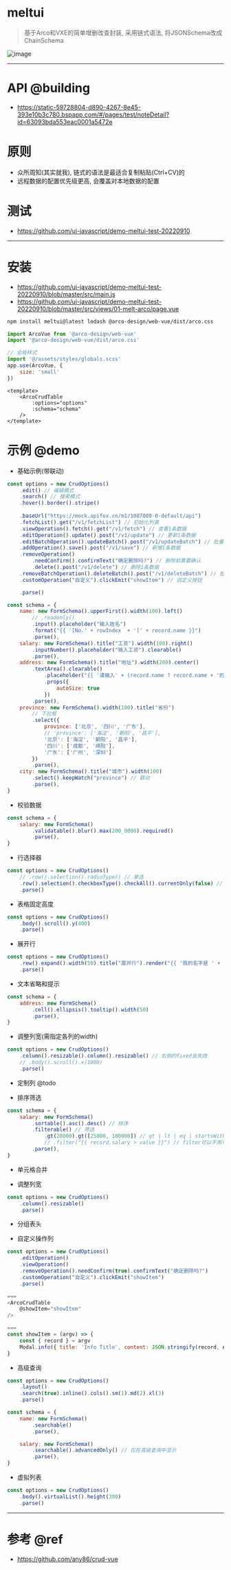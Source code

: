# meltui

> 基于Arco和VXE的简单增删改查封装, 采用链式语法, 将JSONSchema改成ChainSchema

![image](https://user-images.githubusercontent.com/16240829/189589335-b5100772-86e2-41cd-9db5-f2106fc594ef.png)

---

# API @building

- https://static-59728804-d890-4267-8e45-393e10b3c780.bspapp.com/#/pages/test/noteDetail?id=63093bda553eac0001a5472e

# 原则

- 众所周知(其实就我), 链式的语法是最适合复制粘贴(Ctrl+CV)的
- 远程数据的配置优先级更高, 会覆盖对本地数据的配置

# 测试

- https://github.com/ui-javascript/demo-meltui-test-20220910

---

# 安装

- https://github.com/ui-javascript/demo-meltui-test-20220910/blob/master/src/main.js
- https://github.com/ui-javascript/demo-meltui-test-20220910/blob/master/src/views/01-melt-arco/page.vue

```bash
npm install meltui@latest lodash @arco-design/web-vue/dist/arco.css
```

```js
import ArcoVue from '@arco-design/web-vue'
import '@arco-design/web-vue/dist/arco.css'

// 全局样式
import '@/assets/styles/globals.scss'
app.use(ArcoVue, {
    size: 'small'
})
```

```vue
<template>
    <ArcoCrudTable 
        :options="options" 
        :schema="schema" 
    />
</template>
```

# 示例 @demo

- 基础示例(带联动)

```js
const options = new CrudOptions()
    .edit() // 编辑模式
    .search() // 搜索模式
    .hover().border().stripe()
    
    .baseUrl("https://mock.apifox.cn/m1/1087009-0-default/api")
    .fetchList().get("/v1/fetchList") // 初始化列表
    .viewOperation().fetch().get("/v1/fetch") // 查看1条数据
    .editOperation().update().post("/v1/update") // 更新1条数据
    .editBatchOperation().updateBatch().post("/v1/updateBatch") // 批量更新
    .addOperation().save().post("/v1/save") // 新增1条数据
    .removeOperation()
        .needConfirm().confirmText("确定删除吗?") // 删除前需要确认
        .delete().post("/v1/delete") // 删除1条数据
    .removeBatchOperation().deleteBatch().post("/v1/deleteBatch") // 批量删除
    .customOperation("自定义").clickEmit("showItem") // 自定义按钮

    .parse()

const schema = {
    name: new FormSchema().upperFirst().width(100).left()
        // .readonly()
        .input().placeholder("输入姓名")
        .format("{{ '[No.' + rowIndex  + ']' + record.name }}")
        .parse(),
    salary: new FormSchema().title("工资").width(100).right() 
        .inputNumber().placeholder("输入工资").clearable()
        .parse(),
    address: new FormSchema().title("地址").width(200).center()
        .textArea().clearable()
            .placeholder("{{ '请输入' + (record.name ? record.name + '的' : '') + '地址'}}")
            .props({
                autoSize: true
            })
        .parse(),
    province: new FormSchema().width(100).title("省份")
        // 下拉框
        .select({
            province: ['北京', '四川', '广东'],
            // 'province': ['海淀', '朝阳', '昌平'],
            '北京': ['海淀', '朝阳', '昌平'],
            '四川': ['成都', '绵阳'],
            '广东': ['广州', '深圳']
        }) 
        .parse(),
    city: new FormSchema().title("城市").width(100)
        .select().keepWatch("province") // 联动
        .parse(),
}
```

- 校验数据

```js
const schema = {
    salary: new FormSchema()
        .validatable().blur().max(200_0000).required()
        .parse(),
}        
```

- 行选择器

```js 
const options = new CrudOptions()
    // .row().selection().radioType() // 单选
    .row().selection().checkboxType().checkAll().currentOnly(false) // 复选
    .parse()
```

- 表格固定高度

```js 
const options = new CrudOptions()
    .body().scroll().y(400) 
    .parse()
```

- 展开行

```js
const options = new CrudOptions()
    .row().expand().width(50).title("展开行").render("{{ '我的名字是 ' + record.name }}") 
    .parse()
```

- 文本省略和提示

```js
const schema = {
    address: new FormSchema()
        .cell().ellipsis().tooltip().width(50)
        .parse(),
}
```

- 调整列宽(需指定各列的width)

```js 
const options = new CrudOptions()
    .column().resizable().column().resizable() // 右侧的fixed会失效
    // .body().scroll().x(1000) 
    .parse()
```

- 定制列 @todo

- 排序筛选

```js
const schema = {
    salary: new FormSchema()
        .sortable().asc().desc() // 排序
        .filterable() // 筛选
            .gt(20000).gt([25000, 100000]) // gt | lt | eq | startsWith | contains
            // .filter("{{ record.salary > value }}") // filter可以不用写
        .parse(),
}
```

- 单元格合并

- 调整列宽

```js
const options = new CrudOptions()
    .column().resizable()
    .parse()
```

- 分组表头

- 自定义操作列

```js
const options = new CrudOptions()
    .editOperation()
    .viewOperation() 
    .removeOperation().needConfirm(true).confirmText("确定删除吗?")
    .customOperation("自定义").clickEmit("showItem")
    .parse()

===
<ArcoCrudTable 
    @showItem="showItem"
/>

===
const showItem = (argv) => {
    const { record } = argv
    Modal.info({ title: 'Info Title', content: JSON.stringify(record, null, 2)});
}
```

- 高级查询

```js
const options = new CrudOptions()
    .layout()
    .search(true).inline().cols().sm(1).md(2).xl(3)
    .parse()

const schema = {
    name: new FormSchema()
        .searchable()
        .parse(),

    salary: new FormSchema()
        .searchable().advancedOnly() // 仅在高级查询中显示
        .parse(),  
}
```

- 虚拟列表

```js
const options = new CrudOptions()
    .body().virtualList().height(300)
    .parse()
```

---

# 参考 @ref

- https://github.com/any86/crud-vue